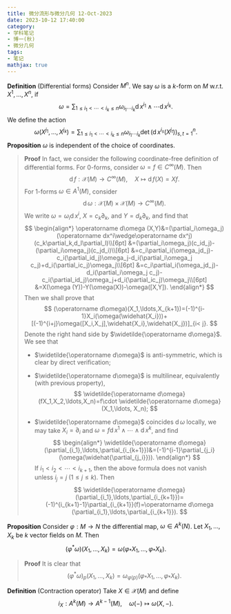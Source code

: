 ```yaml
---
title: 微分流形与微分几何 12-Oct-2023
date: 2023-10-12 17:40:00
category: 
- 学科笔记
- 博一(秋)
- 微分几何
tags: 
- 笔记
mathjax: true
---
```


**Definition** (Differential forms) Consider $M^n$. We say $\omega$ is a $k$-form on $M$ w.r.t. $X^1,\ldots,X^n$, if 
$$
\omega=\sum_{1\leq i_1< \cdots < i_k\leq n}\omega_{i_1\cdots i_k}\operatorname dx^{i_1}\wedge \cdots \operatorname dx^{i_k}.
$$
We define the action 
$$
\omega(X^{j_1},\ldots, X^{j_k})=\sum_{1\leq i_1< \cdots< i_k\leq n}\omega_{i_1\cdots i_k}\det(\operatorname dx^{i_s}(X^{j_t}))_{s,t=1}^n.
$$
**Proposition** $\omega$ is independent of the choice of coordinates. 

> **Proof** In fact, we consider the following coordinate-free definition of differential forms. For $0$-forms, consider $\omega=f \in C^\infty(M)$​. Then
> $$
> \operatorname df:\mathscr X(M)\to C^\infty(M),\quad X\mapsto \operatorname df(X)=Xf.
> $$
> For $1$-forms $\omega \in A^1(M)$, consider 
> $$
> \operatorname d\omega :\mathscr X(M)\times \mathscr X(M)\to C^\infty(M).
> $$
> We write $\omega =\omega_i\operatorname dx^i$, $X=c_k\partial _k$, and $Y=d_k\partial _k$, and find that
> $$
> \begin{align*}
> \operatorname d\omega (X,Y)&=(\partial_i\omega_j)(\operatorname dx^i\wedge\operatorname dx^j)(c_k\partial_k,d_l\partial_l)\\[6pt]
> &=(\partial_i\omega_j)(c_id_j)-(\partial_i\omega_j)(c_jd_i)\\[6pt]
> &=c_i\partial_i(\omega_jd_j)-c_i(\partial_id_j)\omega_j-d_i(\partial_i\omega_j c_j)+d_i(\partial_ic_j)\omega_j\\[6pt]
> &=c_i\partial_i(\omega_jd_j)-d_i(\partial_i\omega_j c_j)-c_i(\partial_id_j)\omega_j+d_i(\partial_ic_j)\omega_j\\[6pt]
> &=X(\omega (Y))-Y(\omega(X))-\omega([X,Y]).
> \end{align*}
> $$
> Then we shall prove that
> $$
> (\operatorname d\omega)(X_1,\ldots,X_{k+1})=(-1)^{i-1}X_i(\omega(\widehat{X_i}))+[(-1)^{i+j}\omega([X_i,X_j],\widehat{X_i},\widehat{X_j})]_{i< j}.
> $$
> Denote the right hand side by $\widetilde{\operatorname d\omega}$. We see that 
>
> * $\widetilde{\operatorname d\omega}$ is anti-symmetric, which is clear by direct verification;
>
> * $\widetilde{\operatorname d\omega}$ is multilinear, equivalently (with previous property),
>   $$
>   \widetilde{\operatorname d\omega}(fX_1,X_2,\ldots,X_n)=f\cdot \widetilde{\operatorname d\omega}(X_1,\ldots, X_n);
>   $$
>
> * $\widetilde{\operatorname d\omega}$ coincides $\operatorname d\omega$ locally, we may take $X_i=\partial_i$ and $\omega =f\operatorname dx^1\wedge\cdots \wedge \operatorname dx^k$, and find 
>   $$
>   \begin{align*}
>   \widetilde{\operatorname d\omega}(\partial_{i_1},\ldots,\partial_{i_{k+1}})&=(-1)^{i-1}\partial_{j_i}(\omega(\widehat{\partial_{j_i}})).
>   \end{align*}
>   $$
>   If $i_1< i_2< \cdots< i_{k+1}$, then the above formula does not vanish unless $i_j=j$ ($1\leq j\leq k$). Then 
>   $$
>   \widetilde{\operatorname d\omega}(\partial_{i_1},\ldots,\partial_{i_{k+1}})=(-1)^{i_{k+1}-1}\partial_{i_{k+1}}(f)=\operatorname d\omega (\partial_{i_1},\ldots,\partial_{i_{k+1}}).
>   $$

**Proposition** Consider $\varphi:M\to N$ the differential map, $\omega\in A^k(N)$. Let $X_1,\ldots, X_k$ be $k$ vector fields on $M$. Then
$$
(\varphi^\ast \omega)(X_1,\ldots,X_k)=\omega(\varphi_\ast X_1,\ldots,\varphi_\ast X_k).
$$

> **Proof** It is clear that
> $$
> (\varphi^\ast \omega)_p(X_1,\ldots,X_k)=\omega_{\varphi(p)}(\varphi_\ast X_1,\ldots,\varphi_\ast X_k).
> $$

**Definition** (Contraction operator) Take $X\in \mathscr X(M)$ and define
$$
i_X:A^k(M)\to A^{k-1}(M),\quad \omega (-) \mapsto \omega(X,-).
$$




























